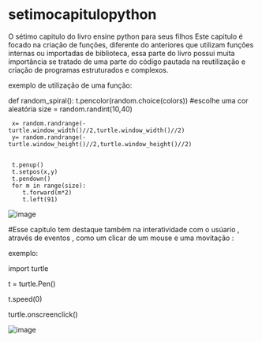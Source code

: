# setimocapitulopython
O sétimo capitulo do livro ensine python para seus filhos
Este capitulo é focado na criação de funções, diferente do anteriores que utilizam funções internas ou importadas de biblioteca, essa parte do livro possui muita importância se tratado de uma parte do código pautada na reutilização e criação de programas estruturados e complexos.

exemplo de utilização de uma função:

def random_spiral():
     t.pencolor(random.choice(colors)) #escolhe uma cor aleatória
     size = random.randint(10,40)
     
     x= random.randrange(-turtle.window_width()//2,turtle.window_width()//2)
     y= random.randrange(-turtle.window_height()//2,turtle.window_height()//2)
     

     t.penup()
     t.setpos(x,y)
     t.pendown()
     for m in range(size):
        t.forward(m*2)
        t.left(91)
        


![image](https://github.com/user-attachments/assets/6112bf41-50c1-43d8-966b-708fd21d373e)



#Esse capitulo tem destaque também na interatividade com o usúario , através de eventos , como um clicar de um mouse e uma movitação :

exemplo:


import turtle

t = turtle.Pen()

t.speed(0)

turtle.onscreenclick()


![image](https://github.com/user-attachments/assets/5c4c60a1-513d-4930-86b9-c71e207bfdcc)


